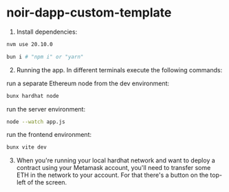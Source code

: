 # noir-dapp-custom-template
1. Install dependencies:
```bash
nvm use 20.10.0
```
```bash
bun i # "npm i" or "yarn"
```

2. Running the app. In different terminals execute the following commands:

run a separate Ethereum node from the dev environment:
```bash
bunx hardhat node
```

run the server environment:
```bash
node --watch app.js
```

run the frontend environment:
```bash
bunx vite dev
```

3. When you're running your local hardhat network and want to deploy a contract using your Metamask account, you'll need to transfer some ETH in the network to your account. For that there's a button on the top-left of the screen. 